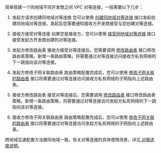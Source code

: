 简单搭建一个同地域不同开发商之间 VPC 对等连接，一般需要以下几步：

1. 发起方请求创建同地域对等连接
您可以使用 [创建同地域对等连接](https://cloud.tencent.com/document/api/215/2107) 接口发起创建同地域对等连接，发起后您需要通知接收方开发商接受与您创建对等连接。

2. 接收方接受对等连接
如果您是接收方，您可以使用 [接受同地域对等连接](https://cloud.tencent.com/document/product/215/2106) 接口接受发起方开发商创建的对等连接。

3. 发起方修改路由表
接收方接受对等连接后，您需要调用 [修改路由表](https://cloud.tencent.com/document/product/215/15766) 接口修改路由表策略，新增一条路由策略，将需要通过对等连接访问接收方私有网络的下一跳指向该对等连接。

4. 发起方修改子网关联路由表
路由策略配置完成后，您可以使用 [修改子网关联的路由表](https://cloud.tencent.com/document/product/215/1416) 接口将需要通过对等连接访问接收方私有网络的子网指向上述路由表。

5. 接收方修改路由表
接受对等连接后，您需要调用 [修改路由表](https://cloud.tencent.com/document/product/215/15766) 接口修改路由表策略，新增一条路由策略，将需要通过对等连接访问发起方私有网络的下一跳指向该对等连接。

6. 接收方修改子网关联路由表
路由策略配置完成后，您可以使用 [修改子网关联的路由表](https://cloud.tencent.com/document/product/215/1416) 接口将需要通过对等连接访问发起方私有网络的子网指向上述路由表。

跨地域互通配置方法跟同地域一致。有关对等连接的具体使用场景，详见<a href="https://cloud.tencent.com/doc/product/215/5000" title="对等连接"> 对等连接说明</a>。
